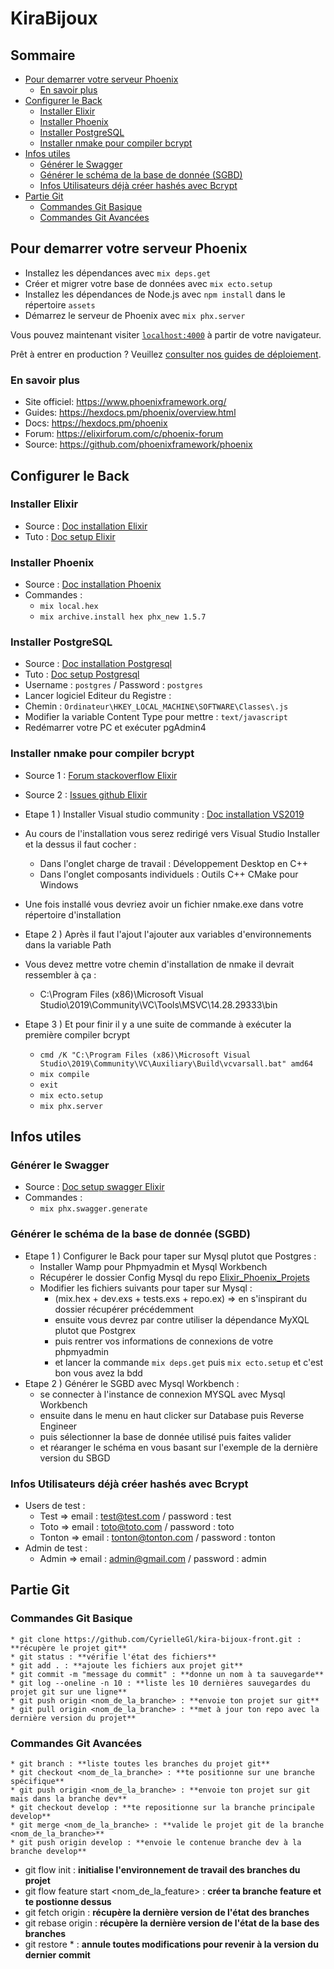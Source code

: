 # KiraBijoux

## Sommaire

* [Pour demarrer votre serveur Phoenix](#pour-demarrer-votre-serveur-phoenix)
  * [En savoir plus](#en-savoir-plus)
* [Configurer le Back](#configurer-le-back)
  * [Installer Elixir](#installer-elixir)
  * [Installer Phoenix](#installer-phoenix)
  * [Installer PostgreSQL](#installer-postgresql)
  * [Installer nmake pour compiler bcrypt](#installer-nmake-pour-compiler-bcrypt)
* [Infos utiles](#infos-utiles)
  * [Générer le Swagger](#generer-le-swagger)
  * [Générer le schéma de la base de donnée (SGBD)](#generer-le-schéma-de-la-base-de-donnee-sgbd)
  * [Infos Utilisateurs déjà créer hashés avec Bcrypt](#infos-utilisateurs-deja-creer-hashes-avec-bcrypt)
* [Partie Git](#partie-git)
  * [Commandes Git Basique](#commandes-git-basique)
  * [Commandes Git Avancées](#commandes-git-avancees)
  
## Pour demarrer votre serveur Phoenix

- Installez les dépendances avec `mix deps.get`
- Créer et migrer votre base de données avec `mix ecto.setup`
- Installez les dépendances de Node.js avec `npm install` dans le répertoire `assets`
- Démarrez le serveur de Phoenix avec `mix phx.server`

Vous pouvez maintenant visiter [`localhost:4000`](http://localhost:4000) à partir de votre navigateur.

Prêt à entrer en production ? Veuillez [consulter nos guides de déploiement](https://hexdocs.pm/phoenix/deployment.html).

### En savoir plus

- Site officiel: https://www.phoenixframework.org/
- Guides: https://hexdocs.pm/phoenix/overview.html
- Docs: https://hexdocs.pm/phoenix
- Forum: https://elixirforum.com/c/phoenix-forum
- Source: https://github.com/phoenixframework/phoenix

## Configurer le Back

### Installer Elixir

  - Source : [Doc installation Elixir](https://bit.ly/3aCqkfG)
  - Tuto : [Doc setup Elixir](https://bit.ly/3mDcA6I)

### Installer Phoenix

  - Source : [Doc installation Phoenix](https://bit.ly/3mMQv5A)
  - Commandes :
    - `mix local.hex`
    - `mix archive.install hex phx_new 1.5.7`

### Installer PostgreSQL

  - Source : [Doc installation Postgresql](https://bit.ly/3mKFmlZ)
  - Tuto : [Doc setup Postgresql](https://bit.ly/3pnqhZj)
  - Username : `postgres` / Password : `postgres`
  - Lancer logiciel Editeur du Registre :
  - Chemin : `Ordinateur\HKEY_LOCAL_MACHINE\SOFTWARE\Classes\.js`
  - Modifier la variable Content Type pour mettre : `text/javascript`
  - Redémarrer votre PC et exécuter pgAdmin4

### Installer nmake pour compiler bcrypt

  - Source 1 : [Forum stackoverflow Elixir](https://bit.ly/3h7wsxs)
  - Source 2 : [Issues github Elixir](https://bit.ly/34yoqsA)

  - Etape 1 ) Installer Visual studio community : [Doc installation VS2019](https://bit.ly/3hcD79E)
  - Au cours de l'installation vous serez redirigé vers Visual Studio Installer et la dessus il faut cocher :
    - Dans l'onglet charge de travail : Développement Desktop en C++
    - Dans l'onglet composants individuels : Outils C++ CMake pour Windows
  - Une fois installé vous devriez avoir un fichier nmake.exe dans votre répertoire d'installation
  - Etape 2 ) Après il faut l'ajout l'ajouter aux variables d'environnements dans la variable Path
  - Vous devez mettre votre chemin d'installation de nmake il devrait ressembler à ça :
    - C:\Program Files (x86)\Microsoft Visual Studio\2019\Community\VC\Tools\MSVC\14.28.29333\bin
  - Etape 3 ) Et pour finir il y a une suite de commande à exécuter la première compiler bcrypt
    - `cmd /K "C:\Program Files (x86)\Microsoft Visual Studio\2019\Community\VC\Auxiliary\Build\vcvarsall.bat" amd64`
    - `mix compile`
    - `exit`
    - `mix ecto.setup`
    - `mix phx.server`

## Infos utiles

### Générer le Swagger
  - Source : [Doc setup swagger Elixir](https://bit.ly/2M63frD)
  - Commandes :
    - `mix phx.swagger.generate`

### Générer le schéma de la base de donnée (SGBD)

  - Etape 1 ) Configurer le Back pour taper sur Mysql plutot que Postgres :
    - Installer Wamp pour Phpmyadmin et Mysql Workbench
    - Récupérer le dossier Config Mysql du repo [Elixir_Phoenix_Projets](https://bit.ly/3rC4gqJ)
    - Modifier les fichiers suivants pour taper sur Mysql :
      - (mix.hex + dev.exs + tests.exs + repo.ex) => en s'inspirant du dossier récupérer précédemment
      - ensuite vous devrez par contre utiliser la dépendance MyXQL plutot que Postgrex 
      - puis rentrer vos informations de connexions de votre phpmyadmin
      - et lancer la commande `mix deps.get` puis `mix ecto.setup` et c'est bon vous avez la bdd
  - Etape 2 ) Générer le SGBD avec Mysql Workbench :
    - se connecter à l'instance de connexion MYSQL avec Mysql Workbench
    - ensuite dans le menu en haut clicker sur Database puis Reverse Engineer
    - puis sélectionner la base de donnée utilisé puis faites valider
    - et réaranger le schéma en vous basant sur l'exemple de la dernière version du SBGD

### Infos Utilisateurs déjà créer hashés avec Bcrypt

  - Users de test : 
    - Test => email : test@test.com / password : test 
    - Toto => email : toto@toto.com / password : toto 
    - Tonton => email : tonton@tonton.com / password : tonton 
  - Admin de test :
    - Admin => email : admin@gmail.com / password : admin

## Partie Git

### Commandes Git Basique
	* git clone https://github.com/CyrielleGl/kira-bijoux-front.git : **récupère le projet git**
	* git status : **vérifie l'état des fichiers**
	* git add . : **ajoute les fichiers aux projet git**
	* git commit -m "message du commit" : **donne un nom à ta sauvegarde**
	* git log --oneline -n 10 : **liste les 10 dernières sauvegardes du projet git sur une ligne**
	* git push origin <nom_de_la_branche> : **envoie ton projet sur git** 
	* git pull origin <nom_de_la_branche> : **met à jour ton repo avec la dernière version du projet** 	

### Commandes Git Avancées
	* git branch : **liste toutes les branches du projet git**
	* git checkout <nom_de_la_branche> : **te positionne sur une branche spécifique**
	* git push origin <nom_de_la_branche> : **envoie ton projet sur git mais dans la branche dev**
	* git checkout develop : **te repositionne sur la branche principale develop**
	* git merge <nom_de_la_branche> : **valide le projet git de la branche <nom_de_la_branche>**
	* git push origin develop : **envoie le contenue branche dev à la branche develop**
  * git flow init : **initialise l'environnement de travail des branches du projet**
  * git flow feature start <nom_de_la_feature> : **créer ta branche feature et te postionne dessus**
  * git fetch origin : **récupère la dernière version de l'état des branches**
  * git rebase origin : **récupère la dernière version de l'état de la base des branches**
  * git restore * : **annule toutes modifications pour revenir à la version du dernier commit**